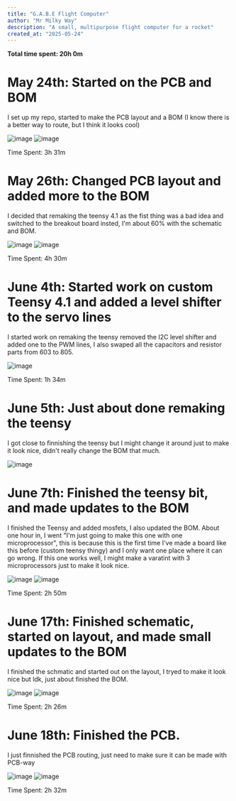 ```yaml
---
title: "G.A.B.E Flight Computer"
author: "Mr Milky Way"
description: "A small, multipurpose flight computer for a rocket"
created_at: "2025-05-24"
---
```


**Total time spent: 20h 0m**

# May 24th: Started on the PCB and BOM

I set up my repo, started to make the PCB layout and a BOM (I know there is a better way to route, but I think it looks cool)

![image](https://github.com/user-attachments/assets/e1cfb908-786a-4349-bd8b-50d1a7c41822)
![image](https://github.com/user-attachments/assets/d7e804e1-d2f0-4dbb-a574-347b23a1bcc8)

Time Spent: 3h 31m

# May 26th: Changed PCB layout and added more to the BOM

I decided that remaking the teensy 4.1 as the fist thing was a bad idea and switched to the breakout board insted, I'm about 60% with the schematic and BOM.

![image](https://github.com/user-attachments/assets/5a024d62-abf4-496a-a97e-397e432c8146)
![image](https://github.com/user-attachments/assets/f2039d96-81aa-45e6-b314-f45918462d98)

Time Spent: 4h 30m


# June 4th: Started work on custom Teensy 4.1 and added a level shifter to the servo lines

I started work on remaking the teensy removed the I2C level shifter and added one to the PWM lines, I also swaped all the capacitors and resistor parts from 603 to 805.

![image](https://github.com/user-attachments/assets/2f90d29a-6e22-4c33-8126-c24dbecc67df)


Time Spent: 1h 34m


# June 5th: Just about done remaking the teensy

I got close to finnishing the teensy but I might change it around just to make it look nice, didn't really change the BOM that much.

![image](https://github.com/user-attachments/assets/d6cfb741-c46a-4dc6-b9de-6e1062843f7d)


# June 7th: Finished the teensy bit, and made updates to the BOM

I finished the Teensy and added mosfets, I also updated the BOM. About one hour in, I went "I'm just going to make this one with one microprocessor", this is because this is the first time I've made a board like this before (custom teensy thingy) and I only want one place where it can go wrong. If this one works well, I might make a varatint with 3 microprocessors just to make it look nice.

![image](https://github.com/user-attachments/assets/42d1e633-0bd9-4154-b1a1-db957fda81f2)
![image](https://github.com/user-attachments/assets/90a2a3a7-22d3-45df-9ede-903d691fa4c4)


Time Spent: 2h 50m

# June 17th: Finished schematic, started on layout, and made small updates to the BOM

I finished the schmatic and started out on the layout, I tryed to make it look nice but ldk, just about finished the BOM.

![image](https://github.com/user-attachments/assets/e238d038-1c44-47b0-b568-c51ce268f54c)
![image](https://github.com/user-attachments/assets/6f30ba93-d7e8-4773-b7d0-bdf9e48c7c29)


Time Spent: 2h 26m

# June 18th: Finished the PCB.

I just finnished the PCB routing, just need to make sure it can be made with PCB-way

![image](https://github.com/user-attachments/assets/4e1f0f2b-d174-41b1-b028-e38ac76fbe95)
![image](https://github.com/user-attachments/assets/68d7b826-e553-454c-b840-9bd85716d55c)



Time Spent: 2h 32m
